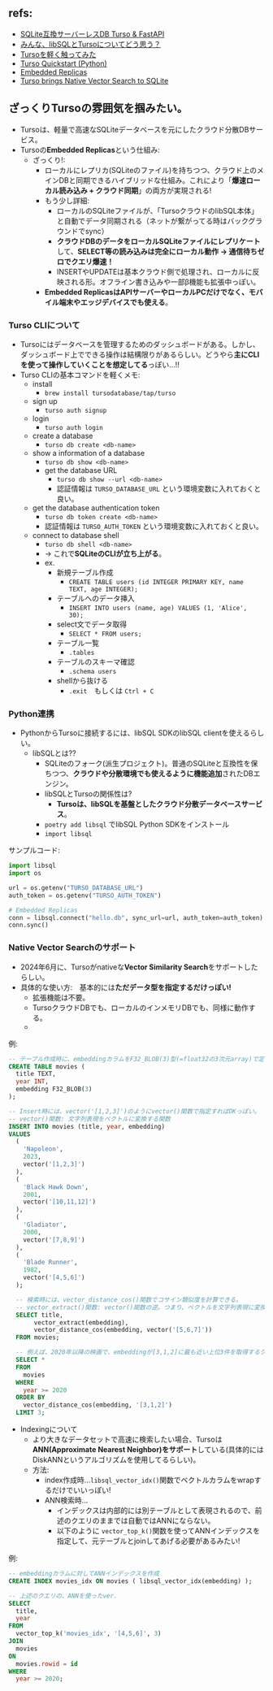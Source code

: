 ## refs:

- [SQLite互換サーバーレスDB Turso & FastAPI](https://zenn.dev/ikumasudo/articles/df8ab4fb01038c)
- [みんな、libSQLとTursoについてどう思う？](https://www.reddit.com/r/sqlite/comments/1doizwk/what_do_yall_think_of_libsql_and_turso/?tl=ja)
- [Tursoを軽く触ってみた](https://zenn.dev/ryohei0509/articles/62b80b47483425)
- [Turso Quickstart (Python)](https://docs.turso.tech/sdk/python/quickstart)
- [Embedded Replicas](https://docs.turso.tech/features/embedded-replicas/introduction)
- [Turso brings Native Vector Search to SQLite](https://turso.tech/blog/turso-brings-native-vector-search-to-sqlite)

## ざっくりTursoの雰囲気を掴みたい。

- Tursoは、軽量で高速なSQLiteデータベースを元にしたクラウド分散DBサービス。
- Tursoの**Embedded Replicas**という仕組み:
  - ざっくり!:
    - ローカルにレプリカ(SQLiteのファイル)を持ちつつ、クラウド上のメインDBと同期できるハイブリッドな仕組み。これにより「**爆速ローカル読み込み + クラウド同期**」の両方が実現される!
    - もう少し詳細:
      - ローカルのSQLiteファイルが、「TursoクラウドのlibSQL本体」と自動でデータ同期される（ネットが繋がってる時はバックグラウンドでsync）
      - **クラウドDBのデータをローカルSQLiteファイルにレプリケート**して、**SELECT等の読み込みは完全にローカル動作 → 通信待ちゼロでクエリ爆速！**
      - INSERTやUPDATEは基本クラウド側で処理され、ローカルに反映される形。オフライン書き込みや一部β機能も拡張中っぽい。
    - **Embedded ReplicasはAPIサーバーやローカルPCだけでなく、モバイル端末やエッジデバイスでも使える**。

### Turso CLIについて

- Tursoにはデータベースを管理するためのダッシュボードがある。しかし、ダッシュボード上でできる操作は結構限りがあるらしい。どうやら**主にCLIを使って操作していくことを想定してる**っぽい...!!
- Turso CLIの基本コマンドを軽くメモ:
  - install
    - `brew install tursodatabase/tap/turso`
  - sign up
    - `turso auth signup`
  - login
    - `turso auth login`
  - create a database
    - `turso db create <db-name>`
  - show a information of a database
    - `turso db show <db-name>`
    - get the database URL
      - `turso db show --url <db-name>`
      - 認証情報は `TURSO_DATABASE_URL` という環境変数に入れておくと良い。
  - get the database authentication token
    - `turso db token create <db-name>`
    - 認証情報は `TURSO_AUTH_TOKEN` という環境変数に入れておくと良い。
  - connect to database shell
    - `turso db shell <db-name>`
    - → これで**SQLiteのCLIが立ち上がる**。
    - ex.
      - 新規テーブル作成
        - `CREATE TABLE users (id INTEGER PRIMARY KEY, name TEXT, age INTEGER);`
      - テーブルへのデータ挿入
        - `INSERT INTO users (name, age) VALUES (1, 'Alice', 30);`
      - select文でデータ取得
        - `SELECT * FROM users;`
      - テーブル一覧
        - `.tables`
      - テーブルのスキーマ確認
        - `.schema users`
      - shellから抜ける
        - `.exit`　もしくは `Ctrl + C`

### Python連携

- PythonからTursoに接続するには、libSQL SDKのlibSQL clientを使えるらしい。
  - libSQLとは??
    - SQLiteのフォーク(派生プロジェクト)。普通のSQLiteと互換性を保ちつつ、**クラウドや分散環境でも使えるように機能追加**されたDBエンジン。
    - libSQLとTursoの関係性は?
      - **Tursoは、libSQLを基盤としたクラウド分散データベースサービス**。
    - `poetry add libsql` でlibSQL Python SDKをインストール
    - `import libsql`

サンプルコード:

```python
import libsql
import os

url = os.getenv("TURSO_DATABASE_URL")
auth_token = os.getenv("TURSO_AUTH_TOKEN")

# Embedded Replicas
conn = libsql.connect("hello.db", sync_url=url, auth_token=auth_token)
conn.sync()
```

### Native Vector Searchのサポート

- 2024年6月に、Tursoがnativeな**Vector Similarity Search**をサポートしたらしい。
- 具体的な使い方:　基本的には**ただデータ型を指定するだけっぽい!**
  - 拡張機能は不要。
  - TursoクラウドDBでも、ローカルのインメモリDBでも、同様に動作する。
  - 

例:

```sql
-- テーブル作成時に、embeddingカラムをF32_BLOB(3)型(=float32の3次元array)で定義
CREATE TABLE movies (
  title TEXT,
  year INT,
  embedding F32_BLOB(3)
);

-- Insert時には、vector('[1,2,3]')のようにvector()関数で指定すればOKっぽい。
-- vector()関数: 文字列表現をベクトルに変換する関数
INSERT INTO movies (title, year, embedding)
VALUES
  (
    'Napoleon',
    2023,
    vector('[1,2,3]')
  ),
  (
    'Black Hawk Down',
    2001,
    vector('[10,11,12]')
  ),
  (
    'Gladiator',
    2000,
    vector('[7,8,9]')
  ),
  (
    'Blade Runner',
    1982,
    vector('[4,5,6]')
  );

  -- 検索時には、vector_distance_cos()関数でコサイン類似度を計算できる。
  -- vector_extract()関数: vector()関数の逆。つまり、ベクトルを文字列表現に変換する関数
  SELECT title,
       vector_extract(embedding),
       vector_distance_cos(embedding, vector('[5,6,7]'))
  FROM movies;

  -- 例えば、2020年以降の映画で、embeddingが[3,1,2]に最も近い上位3件を取得するクエリは以下の通り:
  SELECT *
  FROM
    movies
  WHERE
    year >= 2020
  ORDER BY
    vector_distance_cos(embedding, '[3,1,2]')
  LIMIT 3;
```

- Indexingについて
  - より大きなデータセットで高速に検索したい場合、Tursoは**ANN(Approximate Nearest Neighbor)をサポート**している(具体的にはDiskANNというアルゴリズムを使用してるらしい)。
  - 方法:
    - index作成時...`libsql_vector_idx()`関数でベクトルカラムをwrapするだけでいいっぽい!
    - ANN検索時...
      - インデックスは内部的には別テーブルとして表現されるので、前述のクエリのままでは自動ではANNにならない。
      - 以下のように `vector_top_k()`関数を使ってANNインデックスを指定して、元テーブルとjoinしてあげる必要があるみたい!

例:

```sql
-- embeddingカラムに対してANNインデックスを作成
CREATE INDEX movies_idx ON movies ( libsql_vector_idx(embedding) );

-- 上述のクエリの、ANNを使ったver.
SELECT
  title,
  year
FROM
  vector_top_k('movies_idx', '[4,5,6]', 3)
JOIN
  movies
ON
  movies.rowid = id
WHERE
  year >= 2020;
```
